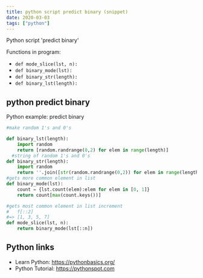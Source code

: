```yaml
---
title: python script predict binary (snippet)
date: 2020-03-03
tags: ["python"]
---
```

Python script 'predict binary'

Functions in program: 
* `def mode_slice(lst, n):`
* `def binary_mode(lst):`
* `def binary_str(length):`
* `def binary_lst(length):`

## python predict binary

Python example: predict binary

```python
#make random 1's and 0's

def binary_lst(length):
    import random
    return [random.randrange(0,2) for elem in range(length)]
  #string of random 1's and 0's  
def binary_str(length):
    import random
    return ''.join([str(random.randrange(0,2)) for elem in range(length)])
#gets more common element in list    
def binary_mode(lst):
    count = {lst.count(elem):elem for elem in [0, 1]}
    return count[max(count.keys())]

#gets most common element in list increment
#   f[::2]
#=> [1, 3, 5, 7]
def mode_slice(lst, n):
    return binary_mode(lst[::n])

```

## Python links

- Learn Python: https://pythonbasics.org/
- Python Tutorial: https://pythonspot.com

